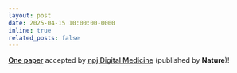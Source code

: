 ```yaml
---
layout: post
date: 2025-04-15 10:00:00-0000
inline: true
related_posts: false
---
```


<a href="https://www.nature.com/articles/s41746-025-01640-z" style="font-weight: 500; color: black;">One paper</a> accepted by <a href="https://www.nature.com/npjdigitalmed/" style="font-weight: 500;">npj Digital Medicine</a> (published by **Nature**)!
